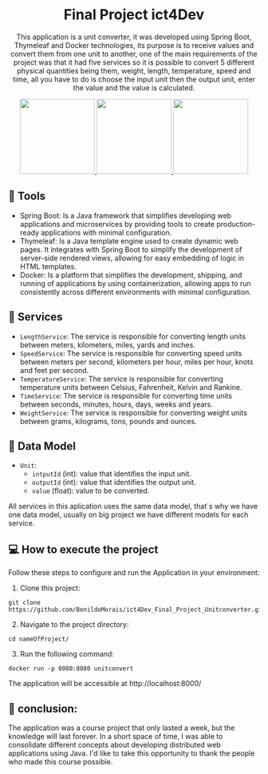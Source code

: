 <h1 align='center'> Final Project ict4Dev </h1>

<p align='center'>This application is a unit converter, it was developed using Spring Boot, Thymeleaf and Docker technologies, its purpose is to receive values and convert them from one unit to another, one of the main requirements of the project was that it had five services so it is possible to convert 5 different physical quantities being them, weight, length, temperature, speed and time, all you have to do is choose the input unit then the output unit, enter the value and the value is calculated.</p>

<div align='center'>
  <a href="https://spring.io/" target="_blank">
      <img src="https://upload.wikimedia.org/wikipedia/commons/4/44/Spring_Framework_Logo_2018.svg" width="150" height="150" />
  </a>

  <a href="https://www.thymeleaf.org/" target="_blank">
      <img src="https://www.thymeleaf.org/images/thymeleaf.png" width="150" height="150" />
  </a>

  <a href="https://www.docker.com/" target="_blank">
      <img src="https://www.docker.com/wp-content/uploads/2023/08/logo-guide-logos-1.svg" width="150" height="150" />
  </a>
</div>

## 🔧 Tools

-   Spring Boot: Is a Java framework that simplifies developing web applications and microservices by providing tools to create production-ready applications with minimal configuration.
-   Thymeleaf: Is a Java template engine used to create dynamic web pages. It integrates with Spring Boot to simplify the development of server-side rendered views, allowing for easy embedding of logic in HTML templates.
-   Docker: Is a platform that simplifies the development, shipping, and running of applications by using containerization, allowing apps to run consistently across different environments with minimal configuration.

## 📍 Services

- `LengthService`: The service is responsible for converting length units between meters, kilometers, miles, yards and inches.
- `SpeedService`: The service is responsible for converting speed units between meters per second, kilometers per hour, miles per hour, knots and feet per second.
- `TemperatureService`: The service is responsible for converting temperature units between Celsius, Fahrenheit, Kelvin and Rankine.
- `TimeService`: The service is responsible for converting time units between seconds, minutes, hours, days, weeks and years.
- `WeightService`: The service is responsible for converting weight units between grams, kilograms, tons, pounds and ounces.

## 📄 Data Model

- `Unit`:
    - `intputId` (int): value that identifies the input unit.
    - `outputId` (int): value that identifies the output unit.
    - `value` (float): value to be converted.

All services in this aplication uses the same data model, that´s why we have one data model, usually on big project we have different models for each service.

## 💻 How to execute the project

Follow these steps to configure and run the Application in your environment:

1. Clone this project:

  ```shell
  git clone https://github.com/BenildoMorais/ict4Dev_Final_Project_Unitconverter.git
  ```
2. Navigate to the project directory:

  ```shell
  cd nameOfProject/
  ```
3. Run the following command:

  ```shell
  docker run -p 8080:8080 unitconvert
  ```

The application will be accessible at http://localhost:8000/


## 🙏 conclusion:

The application was a course project that only lasted a week, but the knowledge will last forever.
In a short space of time, I was able to consolidate different concepts about developing distributed web applications using Java.
I'd like to take this opportunity to thank the people who made this course possible.